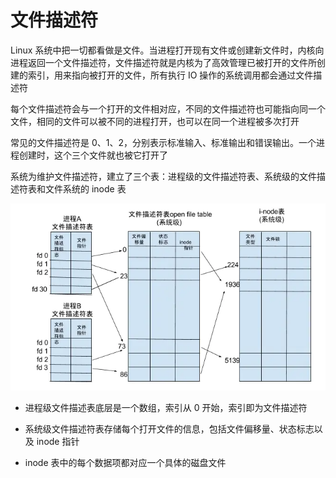 # 文件描述符

Linux 系统中把一切都看做是文件。当进程打开现有文件或创建新文件时，内核向进程返回一个文件描述符，文件描述符就是内核为了高效管理已被打开的文件所创建的索引，用来指向被打开的文件，所有执行 IO 操作的系统调用都会通过文件描述符

每个文件描述符会与一个打开的文件相对应，不同的文件描述符也可能指向同一个文件，相同的文件可以被不同的进程打开，也可以在同一个进程被多次打开

常见的文件描述符是 0、1、2，分别表示标准输入、标准输出和错误输出。一个进程创建时，这个三个文件就也被它打开了

系统为维护文件描述符，建立了三个表：进程级的文件描述符表、系统级的文件描述符表和文件系统的 inode 表

![01](文件描述符.assets/01.png)

- 进程级文件描述表底层是一个数组，索引从 0 开始，索引即为文件描述符

- 系统级文件描述符表存储每个打开文件的信息，包括文件偏移量、状态标志以及 inode 指针

- inode 表中的每个数据项都对应一个具体的磁盘文件